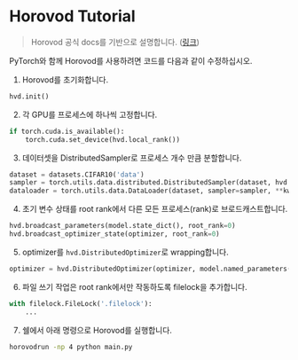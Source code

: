 # Horovod Tutorial

> Horovod 공식 docs를 기반으로 설명합니다. ([링크](https://github.com/horovod/horovod/blob/master/docs/pytorch.rst))

PyTorch와 함께 Horovod를 사용하려면 코드를 다음과 같이 수정하십시오.

1. Horovod를 초기화합니다.
```python
hvd.init()
```

2. 각 GPU를 프로세스에 하나씩 고정합니다.
```python
if torch.cuda.is_available():
    torch.cuda.set_device(hvd.local_rank())
```

3. 데이터셋을 DistributedSampler로 프로세스 개수 만큼 분할합니다.
```python
dataset = datasets.CIFAR10('data')
sampler = torch.utils.data.distributed.DistributedSampler(dataset, hvd.size(), hvd.rank())
dataloader = torch.utils.data.DataLoader(dataset, sampler=sampler, **kwargs)
```

4. 초기 변수 상태를 root rank에서 다른 모든 프로세스(rank)로 브로드캐스트합니다.
```python
hvd.broadcast_parameters(model.state_dict(), root_rank=0)
hvd.broadcast_optimizer_state(optimizer, root_rank=0)
```

5. optimizer를 ``hvd.DistributedOptimizer``로 wrapping합니다.
```python
optimizer = hvd.DistributedOptimizer(optimizer, model.named_parameters())
```

6. 파일 쓰기 작업은 root rank에서만 작동하도록 filelock을 추가합니다.
```python
with filelock.FileLock('.filelock'):
    ...
```

7. 쉘에서 아래 명령으로 Horovod를 실행합니다.
```bash
horovodrun -np 4 python main.py
```